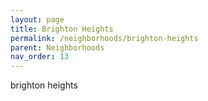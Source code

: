 ```yaml
---
layout: page
title: Brighton Heights
permalink: /neighborhoods/brighton-heights
parent: Neighborhoods
nav_order: 13
---
```


brighton heights
